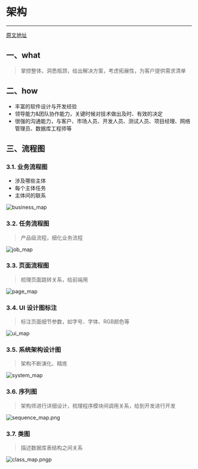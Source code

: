 # 架构

---

[原文地址](https://www.jianshu.com/p/2a5d5ea93ebd)

## 一、what

> 掌控整体，洞悉瓶颈，给出解决方案，考虑拓展性，为客户提供需求清单

## 二、how

* 丰富的软件设计与开发经验
* 领导能力&团队协作能力，关键时候对技术做出及时、有效的决定
* 很强的沟通能力，与客户、市场人员、开发人员、测试人员、项目经理、网络管理员、数据库工程师等

## 三、流程图

### 3.1. 业务流程图

* 涉及哪些主体
* 每个主体任务
* 主体间的联系

![business_map](../images/business_map.png)

### 3.2. 任务流程图

> 产品级流程，细化业务流程

![job_map](../images/job_map.png)

### 3.3. 页面流程图

> 梳理页面跳转关系，给前端用

![page_map](../images/page_map.png)

### 3.4. UI 设计图标注

> 标注页面细节参数，如字号、字体、RGB颜色等

![ui_map](../images/ui_map.png)

### 3.5. 系统架构设计图

> 架构不断演化、精炼

![system_map](../images/system_map.png)

### 3.6. 序列图

> 架构师进行详细设计，梳理程序模块间调用关系，给到开发进行开发

![sequence_map.png](../images/sequence_map.png)

### 3.7. 类图

> 描述数据库表结构之间关系

![class_map.pngp](../images/class_map.png)